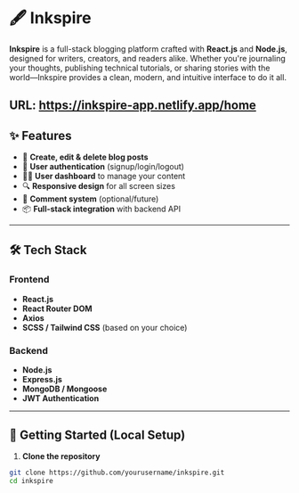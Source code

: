 # 🖋️ Inkspire

**Inkspire** is a full-stack blogging platform crafted with **React.js** and **Node.js**, designed for writers, creators, and readers alike. Whether you're journaling your thoughts, publishing technical tutorials, or sharing stories with the world—Inkspire provides a clean, modern, and intuitive interface to do it all.

URL: https://inkspire-app.netlify.app/home
---

## ✨ Features

- 📝 **Create, edit & delete blog posts**
- 🔐 **User authentication** (signup/login/logout)
- 🧑‍💻 **User dashboard** to manage your content
- 🔍 **Responsive design** for all screen sizes
- 💬 **Comment system** (optional/future)
- 📦 **Full-stack integration** with backend API

---

## 🛠 Tech Stack

### Frontend
- **React.js**
- **React Router DOM**
- **Axios**
- **SCSS / Tailwind CSS** (based on your choice)

### Backend
- **Node.js**
- **Express.js**
- **MongoDB / Mongoose**
- **JWT Authentication**

---

## 🚀 Getting Started (Local Setup)

1. **Clone the repository**

```bash
git clone https://github.com/yourusername/inkspire.git
cd inkspire
